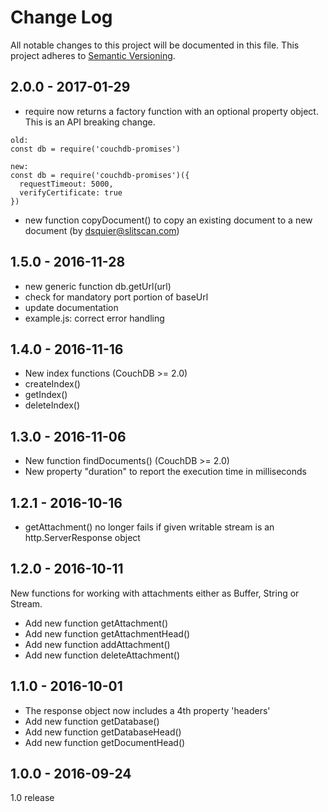 # Change Log
All notable changes to this project will be documented in this file.
This project adheres to [Semantic Versioning](http://semver.org/).

## 2.0.0 - 2017-01-29
- require now returns a factory function with an optional property object.
This is an API breaking change.

```
old:
const db = require('couchdb-promises')

new:
const db = require('couchdb-promises')({
  requestTimeout: 5000,
  verifyCertificate: true
})
```

- new function copyDocument() to copy an existing document to a new document
(by <dsquier@slitscan.com>)

## 1.5.0 - 2016-11-28
- new generic function db.getUrl(url)
- check for mandatory port portion of baseUrl
- update documentation
- example.js: correct error handling

## 1.4.0 - 2016-11-16
- New index functions (CouchDB >= 2.0)
- createIndex()
- getIndex()
- deleteIndex()

## 1.3.0 - 2016-11-06
- New function findDocuments() (CouchDB >= 2.0)
- New property "duration" to report the execution time in milliseconds

## 1.2.1 - 2016-10-16
- getAttachment() no longer fails if given writable stream is an http.ServerResponse object

## 1.2.0 - 2016-10-11
New functions for working with attachments either as Buffer, String 
or Stream.
- Add new function getAttachment()
- Add new function getAttachmentHead()
- Add new function addAttachment()
- Add new function deleteAttachment()

## 1.1.0 - 2016-10-01
- The response object now includes a 4th property 'headers'
- Add new function getDatabase()
- Add new function getDatabaseHead()
- Add new function getDocumentHead()

## 1.0.0 - 2016-09-24
1.0 release
